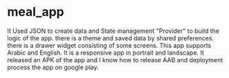 # meal_app
It Used JSON to create data and State management "Provider" to build the logic of the app. there is a theme and saved data by shared preferences. there is a drawer widget consisting of some screens. This app supports Arabic and English. It is a responsive app in portrait and landscape. It released an APK of the app and I know how to release AAB and deployment process the app on google play.
